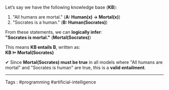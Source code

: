 Let’s say we have the following knowledge base (**KB**):

1. "All humans are mortal." (**A: Human(x) → Mortal(x)**)
2. "Socrates is a human." (**B: Human(Socrates)**)

From these statements, we can **logically infer**:  
**"Socrates is mortal."** (**Mortal(Socrates)**)

This means **KB entails B**, written as:  
**KB ⊨ Mortal(Socrates)**

✔ Since **Mortal(Socrates) must be true** in all models where "All humans are mortal" and "Socrates is human" are true, this is a **valid entailment**.
___
Tags : #programming #artificial-intelligence